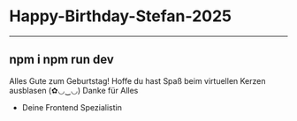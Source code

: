 # Happy-Birthday-Stefan-2025
---------------------------------------
npm i 
npm run dev
---------------------------------------
Alles Gute zum Geburtstag! Hoffe du hast Spaß beim virtuellen Kerzen ausblasen (✿◡‿◡)
Danke für Alles 

- Deine Frontend Spezialistin
